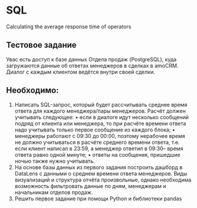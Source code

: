 # SQL
Calculating the average response time of operators
## Тестовое задание
Увас есть доступ к базе данных Отдела продаж (PostgreSQL), куда загружаются данные об ответах менеджеров в сделках в amoCRM. Диалог с каждым клиентом ведётся внутри своей сделки.
## Необходимо:
1. Написать SQL-запрос, который будет рассчитывать среднее время ответа для каждого менеджера/пары менеджеров. Расчёт должен учитывать следующее:
• если в диалоге идут несколько сообщений подряд от клиента или менеджера, то при расчёте времени ответа надо учитывать только первое сообщение из каждого блока;
• менеджеры работают с 09:30 до 00:00, поэтому нерабочее время не должно учитываться в расчёте среднего времени ответа, т.е. если клиент написал в 23:59, а менеджер ответил в 09:30– время ответа равно одной минуте;
• ответы на сообщения, пришедшие ночью также нужно учитывать.
2. На основе базы данных из первого задания построить дашборд в DataLens с данными о среднем времени ответа менеджеров. Виды визуализаций и структура отчёта произвольные, однако необходима возможность фильтровать данные по дням, менеджерам и начальникам отделов продаж.
3. Решить первое задание при помощи Python и библиотеки pandas
